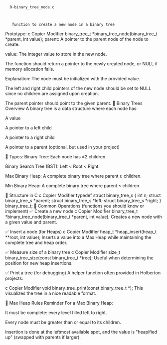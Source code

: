       0-binary_tree_node.c



       function to create a new node in a binary tree
Prototype:
c
Copier
Modifier
binary_tree_t *binary_tree_node(binary_tree_t *parent, int value);
parent: A pointer to the parent node of the node to create.

value: The integer value to store in the new node.

The function should return a pointer to the newly created node, or NULL if memory allocation fails.

Explanation:
The node must be initialized with the provided value.

The left and right child pointers of the new node should be set to NULL since no children are assigned upon creation.

The parent pointer should point to the given parent.
🌳 Binary Trees Overview
A binary tree is a data structure where each node has:

A value

A pointer to a left child

A pointer to a right child

A pointer to a parent (optional, but used in your project)

📘 Types:
Binary Tree: Each node has ≤2 children.

Binary Search Tree (BST): Left < Root < Right.

Max Binary Heap: A complete binary tree where parent ≥ children.

Min Binary Heap: A complete binary tree where parent ≤ children.

📐 Structure in C
c
Copier
Modifier
typedef struct binary_tree_s
{
    int n;
    struct binary_tree_s *parent;
    struct binary_tree_s *left;
    struct binary_tree_s *right;
} binary_tree_t;
🧱 Common Operations (functions you should know or implement)
✅ Create a new node
c
Copier
Modifier
binary_tree_t *binary_tree_node(binary_tree_t *parent, int value);
Creates a new node with a given value and parent.

✅ Insert a node (for Heaps)
c
Copier
Modifier
heap_t *heap_insert(heap_t **root, int value);
Inserts a value into a Max Heap while maintaining the complete tree and heap order.

✅ Measure size of a binary tree
c
Copier
Modifier
size_t binary_tree_size(const binary_tree_t *tree);
Useful when determining the position for new heap insertions.

✅ Print a tree (for debugging)
A helper function often provided in Holberton projects:

c
Copier
Modifier
void binary_tree_print(const binary_tree_t *);
This visualizes the tree in a nice readable format.

🔄 Max Heap Rules Reminder
For a Max Binary Heap:

It must be complete: every level filled left to right.

Every node must be greater than or equal to its children.

Insertion is done at the leftmost available spot, and the value is "heapified up" (swapped with parents if larger).
